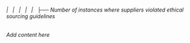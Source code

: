 ###### |   |   |   |   |   ├── Number of instances where suppliers violated ethical sourcing guidelines

*Add content here*